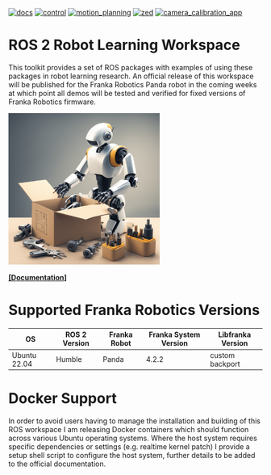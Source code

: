 [![docs](https://github.com/peterdavidfagan/ros2_robotics_research_toolkit/actions/workflows/pages.yaml/badge.svg)](https://github.com/peterdavidfagan/ros2_robotics_research_toolkit/blob/franka_emika_panda/.github/workflows/pages.yaml)
[![control](https://github.com/peterdavidfagan/ros2_robotics_research_toolkit/actions/workflows/control.yaml/badge.svg)](https://github.com/peterdavidfagan/ros2_robotics_research_toolkit/blob/franka_emika_panda/.github/workflows/control.yaml) 
[![motion_planning](https://github.com/peterdavidfagan/ros2_robotics_research_toolkit/actions/workflows/motion_planning.yaml/badge.svg)](https://github.com/peterdavidfagan/ros2_robotics_research_toolkit/blob/franka_emika_panda/.github/workflows/motion_planning.yaml) 
[![zed](https://github.com/peterdavidfagan/ros2_robotics_research_toolkit/actions/workflows/zed.yaml/badge.svg)](https://github.com/peterdavidfagan/ros2_robotics_research_toolkit/blob/franka_emika_panda/.github/workflows/zed.yaml)
[![camera_calibration_app](https://github.com/peterdavidfagan/ros2_robotics_research_toolkit/actions/workflows/calibration_app.yaml/badge.svg)](https://github.com/peterdavidfagan/ros2_robotics_research_toolkit/blob/franka_emika_panda/.github/workflows/calibration_app.yaml)


# ROS 2 Robot Learning Workspace 
This toolkit provides a set of ROS packages with examples of using these packages in robot learning research. An official release of this workspace will be published for the Franka Robotics Panda robot in the coming weeks at which point all demos will be tested and verified for fixed versions of Franka Robotics firmware. 

<img src="./assets/robotics_toolkit.jpeg" height=300/>

[**[Documentation]**](https://peterdavidfagan.com/ros2_robotics_research_toolkit/) &ensp;


# Supported Franka Robotics Versions

| OS | ROS 2 Version | Franka Robot | Franka System Version | Libfranka Version |
| --- | --- | --- | --- | --- |
| Ubuntu 22.04 | Humble | Panda | 4.2.2 | custom backport |


# Docker Support
In order to avoid users having to manage the installation and building of this ROS workspace I am releasing Docker containers which should function across various Ubuntu operating systems. Where the host system requires specific dependencies or settings (e.g. realtime kernel patch) I provide a setup shell script to configure the host system, further details to be added to the official documentation.

